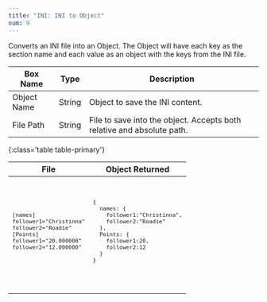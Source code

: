 ```yaml
---
title: "INI: INI to Object"
num: 9
---
```


Converts an INI file into an Object. The Object will have each key as the section name and each value as an object with the keys from the INI file.

| Box Name | Type | Description | 
|-------|--------|--------
|Object Name|String|Object to save the INI content.
|File Path|String|File to save into the object. Accepts both relative and absolute path.
{:class='table table-primary'}

<table class="table table-secondary w-auto table-hover align-middle">
   <thead>
      <tr>
         <th>File</th>
         <th>Object Returned</th>
      </tr>
   </thead>
   <tbody>
      <tr>
         <td>
            <code>
               <pre>
[names]
follower1="Christinna"
follower2="Roadie"
[Points]
follower1="20.000000"
follower2="12.000000"
       </pre>
            </code>
         </td>
         <td>
            <code>
               <pre>
{
  names: {
    follower1:"Christinna",
    follower2:"Roadie"
  },
  Points: {
    follower1:20,
    follower2:12
  }
}
       </pre>
            </code>
         </td>
      </tr>
   </tbody>
</table>
